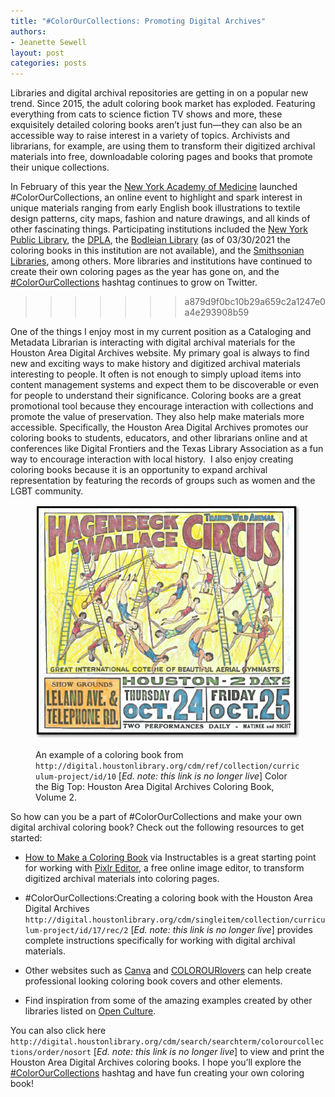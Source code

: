 ```yaml
---
title: "#ColorOurCollections: Promoting Digital Archives"
authors:
- Jeanette Sewell
layout: post
categories: posts
---
```


Libraries and digital archival repositories are getting in on a popular new trend. Since 2015, the adult coloring book market has exploded. Featuring everything from cats to science fiction TV shows and more, these exquisitely detailed coloring books aren’t just fun—they can also be an accessible way to raise interest in a variety of topics. Archivists and librarians, for example, are using them to transform their digitized archival materials into free, downloadable coloring pages and books that promote their unique collections.

In February of this year the [New York Academy of Medicine](https://nyamcenterforhistory.org/2016/01/06/colorourcollections-february-1-5/) launched #ColorOurCollections, an online event to highlight and spark interest in unique materials ranging from early English book illustrations to textile design patterns, city maps, fashion and nature drawings, and all kinds of other fascinating things. Participating institutions included the [New York Public Library](https://www.nypl.org/blog/2016/02/01/color-our-collections), the [DPLA](https://dp.la/info/2016/02/01/color-our-collections/), the [Bodleian Library](https://www.bodleian.ox.ac.uk) (as of 03/30/2021 the coloring books in this institution are not available), and the [Smithsonian Libraries](http://library.si.edu/event/colorourcollections-coloring-event), among others. More libraries and institutions have continued to create their own coloring pages as the year has gone on, and the [#ColorOurCollections](https://twitter.com/search?q=%23colorourcollections&src=typd) hashtag continues to grow on Twitter.
>>>>>>> a879d9f0bc10b29a659c2a1247e0a4e293908b59

One of the things I enjoy most in my current position as a Cataloging and Metadata Librarian is interacting with digital archival materials for the Houston Area Digital Archives website. My primary goal is always to find new and exciting ways to make history and digitized archival materials interesting to people. It often is not enough to simply upload items into content management systems and expect them to be discoverable or even for people to understand their significance. Coloring books are a great promotional tool because they encourage interaction with collections and promote the value of preservation. They also help make materials more accessible. Specifically, the Houston Area Digital Archives promotes our coloring books to students, educators, and other librarians online and at conferences like Digital Frontiers and the Texas Library Association as a fun way to encourage interaction with local history.  I also enjoy creating coloring books because it is an opportunity to expand archival representation by featuring the records of groups such as women and the LGBT community.

<figure>
<a href="/images/blog/promoting-digital-archives/houston.png">
        <img src="/images/blog/promoting-digital-archives/houston.png" alt=""/>
    </a>
    <figcaption>
    <p>An example of a coloring book from <code>http://digital.houstonlibrary.org/cdm/ref/collection/curriculum-project/id/10</code> [<em>Ed. note: this link is no longer live</em>] Color the Big Top: Houston Area Digital Archives Coloring Book, Volume 2</a>.</p>
</figcaption>
</figure>

So how can you be a part of #ColorOurCollections and make your own digital archival coloring book? Check out the following resources to get started:

* [How to Make a Coloring Book](http://www.instructables.com/id/How-to-Make-a-Coloring-Book/?ALLSTEPS) via Instructables is a great starting point for working with [Pixlr Editor](https://pixlr.com/editor/), a free online image editor, to transform digitized archival materials into coloring pages.

* \#ColorOurCollections:Creating a coloring book with the Houston Area Digital Archives `http://digital.houstonlibrary.org/cdm/singleitem/collection/curriculum-project/id/17/rec/2` [<em>Ed. note: this link is no longer live</em>] provides complete instructions specifically for working with digital archival materials.

* Other websites such as [Canva](https://www.canva.com/) and [COLOROURlovers](http://www.colourlovers.com/) can help create professional looking coloring book covers and other elements.

* Find inspiration from some of the amazing examples created by other libraries listed on [Open Culture](http://www.openculture.com/2016/02/download-free-coloring-books-from-world-class-libraries-museums.html).

You can also click here `http://digital.houstonlibrary.org/cdm/search/searchterm/colorourcollections/order/nosort` [<em>Ed. note: this link is no longer live</em>] to view and print the Houston Area Digital Archives coloring books. I hope you’ll explore the [#ColorOurCollections](https://twitter.com/search?q=%23colorourcollections&src=typd) hashtag and have fun creating your own coloring book!
